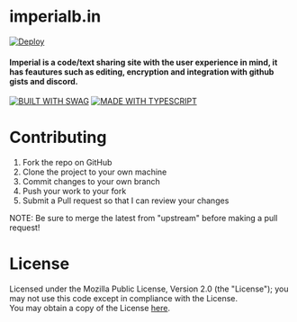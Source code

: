 # imperialb.in

[![Deploy](https://github.com/imperialbin/imperial/actions/workflows/deploy.yml/badge.svg)](https://github.com/imperialbin/imperial/actions/workflows/deploy.yml)

#### Imperial is a code/text sharing site with the user experience in mind, it has feautures such as editing, encryption and integration with github gists and discord.

[![BUILT WITH SWAG](https://forthebadge.com/images/badges/built-with-swag.svg)](https://forthebadge.com) [![MADE WITH TYPESCRIPT](https://forthebadge.com/images/badges/made-with-typescript.svg)](https://forthebadge.com)

# Contributing

1. Fork the repo on GitHub
2. Clone the project to your own machine
3. Commit changes to your own branch
4. Push your work to your fork
5. Submit a Pull request so that I can review your changes

NOTE: Be sure to merge the latest from "upstream" before making a pull request!

# License

Licensed under the Mozilla Public License, Version 2.0 (the "License"); you may not use this code except in compliance with the License. \
You may obtain a copy of the License [here](https://www.mozilla.org/en-US/MPL/2.0/).

